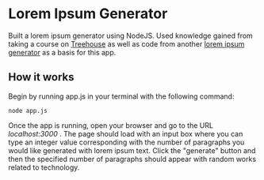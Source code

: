 # Lorem Ipsum Generator

Built a lorem ipsum generator using NodeJS. Used knowledge gained from taking a course on [Treehouse](https://teamtreehouse.com/) as well as code from another [lorem ipsum generator](https://github.com/trohweder85/ipsum) as a basis for this app.

## How it works

Begin by running app.js in your terminal with the following command:

`node app.js`

Once the app is running, open your browser and go to the URL *localhost:3000* . The page should load with an input box where you can type an integer value corresponding with the number of paragraphs you would like generated with lorem ipsum text. Click the "generate" button and then the specified number of paragraphs should appear with random works related to technology.
